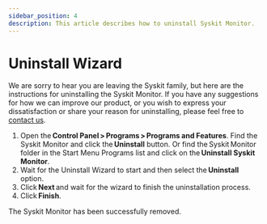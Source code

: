 ```yaml
---
sidebar_position: 4
description: This article describes how to uninstall Syskit Monitor.
---
```


# Uninstall Wizard

We are sorry to hear you are leaving the Syskit family, but here are the instructions for uninstalling the Syskit Monitor. If you have any suggestions for how we can improve our product, or you wish to express your dissatisfaction or share your reason for uninstalling, please feel free to [contact us](https://www.syskit.com/company/contact-us).

1. Open the **Control Panel &gt; Programs &gt; Programs and Features**. Find the Syskit Monitor and click the **Uninstall** button. Or find the Syskit Monitor folder in the Start Menu Programs list and click on the **Uninstall Syskit Monitor**.
2. Wait for the Uninstall Wizard to start and then select the **Uninstall** option.
3. Click **Next** and wait for the wizard to finish the uninstallation process.
4. Click **Finish**.

The Syskit Monitor has been successfully removed.

